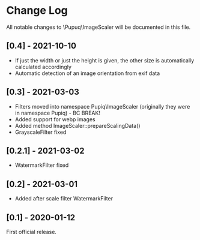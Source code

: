 # Change Log

All notable changes to \\Pupuq\\ImageScaler will be documented in this file.

## [0.4] - 2021-10-10

- If just the width or just the height is given, the other size is automatically calculated accordingly
- Automatic detection of an image orientation from exif data

## [0.3] - 2021-03-03

- Filters moved into namespace Pupiq\ImageScaler (originally they were in namespace Pupiq) - BC BREAK!
- Added support for webp images
- Added method ImageScaler::prepareScalingData()
- GrayscaleFilter fixed

## [0.2.1] - 2021-03-02

- WatermarkFilter fixed

## [0.2] - 2021-03-01

- Added after scale filter WatermarkFilter

## [0.1] - 2020-01-12

First official release.
